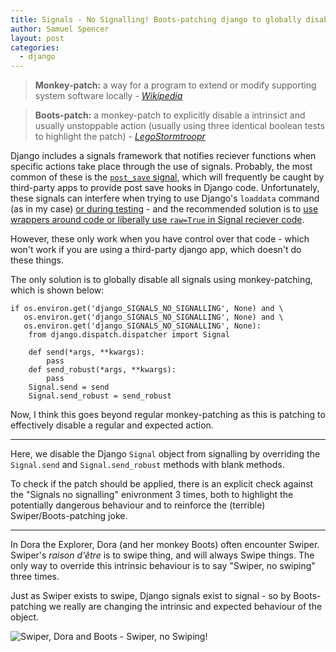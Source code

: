 ```yaml
---
title: Signals - No Signalling! Boots-patching django to globally disable signals
author: Samuel Spencer
layout: post
categories:
  - django
---
```


> **Monkey-patch:**
    a way for a program to extend or modify supporting system software locally - [*Wikipedia*](https://en.wikipedia.org/wiki/Monkey_patch)

> **Boots-patch:**
    a monkey-patch to explicitly disable a intrinsict and usually unstoppable action
    (usually using three identical boolean tests to highlight the patch) - [*LegoStormtroopr*](#)

Django includes a signals framework that notifies reciever functions when specific actions take place through the use of signals.
Probably, the most common of these is the [`post_save` signal](https://docs.djangoproject.com/en/1.10/ref/signals/#post-save),
which will frequently be caught by third-party apps to provide post save hooks in Django code.
Unfortunately, these signals can interfere when trying to use Django's `loaddata` command (as in my case)
[or during testing](http://stackoverflow.com/questions/18532539/want-to-disable-signals-in-django-testing) -
and the recommended solution is to 
[use wrappers around code or liberally use `raw=True` in Signal reciever code](http://stackoverflow.com/questions/11487128/django-temporarily-disable-signals).

However, these only work when you have control over that code - which won't work if you are using a third-party django app, which
doesn't do these things.

The only solution is to globally disable all signals using monkey-patching, which is shown below:

```:python
if os.environ.get('django_SIGNALS_NO_SIGNALLING', None) and \
   os.environ.get('django_SIGNALS_NO_SIGNALLING', None) and \
   os.environ.get('django_SIGNALS_NO_SIGNALLING', None):
    from django.dispatch.dispatcher import Signal

    def send(*args, **kwargs):
        pass
    def send_robust(*args, **kwargs):
        pass
    Signal.send = send
    Signal.send_robust = send_robust
```

Now, I think this goes beyond regular monkey-patching as this is patching to effectively disable a regular and expected action.

---

Here, we disable the Django `Signal` object from signalling by overriding the `Signal.send` and `Signal.send_robust`
methods with blank methods.

To check if the patch should be applied, there is an explicit check against the "Signals no signalling" enivronment 3 times,
both to highlight the potentially dangerous behaviour and to reinforce the (terrible) Swiper/Boots-patching joke.

---

In Dora the Explorer, Dora (and her monkey Boots) often encounter Swiper.
Swiper's *raison d'être* is to swipe thing, and will always Swipe things.
The only way to override this intrinsic behaviour is to say "Swiper, no swiping" three times.

Just as Swiper exists to swipe, Django signals exist to signal - so by Boots-patching we really
are changing the intrinsic and expected behaviour of the object.

![Swiper, Dora and Boots - Swiper, no Swiping!](https://cloud.githubusercontent.com/assets/2173174/24339067/5217855c-12f5-11e7-97ba-a528683e4c1d.png)

